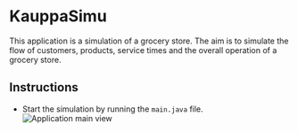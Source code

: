# KauppaSimu

This application is a simulation of a grocery store. The aim is to simulate the flow of customers, products, service times and the overall operation of a grocery store.

## Instructions
- Start the simulation by running the `main.java` file.
  ![Application main view](./resources/images/Main.png)